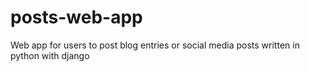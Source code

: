# posts-web-app
Web app for users to post blog entries or social media posts written in python with django
